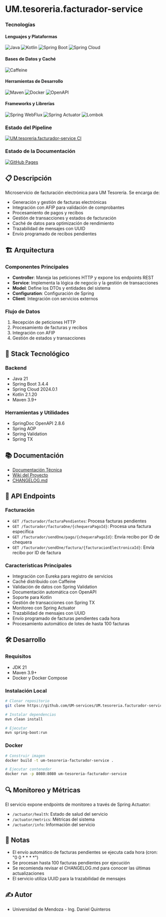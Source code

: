 # UM.tesoreria.facturador-service

### Tecnologías

#### Lenguajes y Plataformas
![Java](https://img.shields.io/badge/Java-21-red?style=for-the-badge&logo=openjdk)
![Kotlin](https://img.shields.io/badge/Kotlin-2.1.20-purple?style=for-the-badge&logo=kotlin)
![Spring Boot](https://img.shields.io/badge/Spring_Boot-3.4.4-green?style=for-the-badge&logo=spring-boot)
![Spring Cloud](https://img.shields.io/badge/Spring_Cloud-2024.0.1-green?style=for-the-badge&logo=spring-cloud)

#### Bases de Datos y Caché
![Caffeine](https://img.shields.io/badge/Caffeine_Cache-3.1.8-blue?style=for-the-badge)

#### Herramientas de Desarrollo
![Maven](https://img.shields.io/badge/Maven-3.9+-blue?style=for-the-badge&logo=apache-maven)
![Docker](https://img.shields.io/badge/Docker-24.0+-blue?style=for-the-badge&logo=docker)
![OpenAPI](https://img.shields.io/badge/OpenAPI-2.8.6-green?style=for-the-badge&logo=openapi-initiative)

#### Frameworks y Librerías
![Spring WebFlux](https://img.shields.io/badge/Spring_WebFlux-3.4.4-green?style=for-the-badge&logo=spring)
![Spring Actuator](https://img.shields.io/badge/Spring_Actuator-3.4.4-green?style=for-the-badge&logo=spring)
![Lombok](https://img.shields.io/badge/Lombok-1.18.30-pink?style=for-the-badge)

### Estado del Pipeline
[![UM.tesoreria.facturador-service CI](https://github.com/UM-services/UM.tesoreria.facturador-service/actions/workflows/maven.yml/badge.svg)](https://github.com/UM-services/UM.tesoreria.facturador-service/actions/workflows/maven.yml)

### Estado de la Documentación
[![GitHub Pages](https://github.com/UM-services/UM.tesoreria.facturador-service/actions/workflows/pages/pages-build-deployment/badge.svg)](https://github.com/UM-services/UM.tesoreria.facturador-service/actions/workflows/pages/pages-build-deployment)

## 📋 Descripción

Microservicio de facturación electrónica para UM Tesorería. Se encarga de:
- Generación y gestión de facturas electrónicas
- Integración con AFIP para validación de comprobantes
- Procesamiento de pagos y recibos
- Gestión de transacciones y estados de facturación
- Caché de datos para optimización de rendimiento
- Trazabilidad de mensajes con UUID
- Envío programado de recibos pendientes

## 🏗️ Arquitectura

### Componentes Principales
- **Controller**: Maneja las peticiones HTTP y expone los endpoints REST
- **Service**: Implementa la lógica de negocio y la gestión de transacciones
- **Model**: Define los DTOs y entidades del sistema
- **Configuration**: Configuración de Spring
- **Client**: Integración con servicios externos

### Flujo de Datos
1. Recepción de peticiones HTTP
2. Procesamiento de facturas y recibos
3. Integración con AFIP
4. Gestión de estados y transacciones

## 🚀 Stack Tecnológico

### Backend
- Java 21
- Spring Boot 3.4.4
- Spring Cloud 2024.0.1
- Kotlin 2.1.20
- Maven 3.9+

### Herramientas y Utilidades
- SpringDoc OpenAPI 2.8.6
- Spring AOP
- Spring Validation
- Spring TX

## 📚 Documentación

- [Documentación Técnica](https://um-services.github.io/UM.tesoreria.facturador-service/)
- [Wiki del Proyecto](https://github.com/UM-services/UM.tesoreria.facturador-service/wiki)
- [CHANGELOG.md](CHANGELOG.md)

## 🔄 API Endpoints

### Facturación
- `GET /facturador/facturaPendientes`: Procesa facturas pendientes
- `GET /facturador/facturaOne/{chequeraPagoId}`: Procesa una factura específica
- `GET /facturador/sendOne/pago/{chequeraPagoId}`: Envía recibo por ID de chequera
- `GET /facturador/sendOne/factura/{facturacionElectronicaId}`: Envía recibo por ID de factura

### Características Principales
- Integración con Eureka para registro de servicios
- Caché distribuido con Caffeine
- Validación de datos con Spring Validation
- Documentación automática con OpenAPI
- Soporte para Kotlin
- Gestión de transacciones con Spring TX
- Monitoreo con Spring Actuator
- Trazabilidad de mensajes con UUID
- Envío programado de facturas pendientes cada hora
- Procesamiento automático de lotes de hasta 100 facturas

## 🛠️ Desarrollo

### Requisitos
- JDK 21
- Maven 3.9+
- Docker y Docker Compose

### Instalación Local

```bash
# Clonar repositorio
git clone https://github.com/UM-services/UM.tesoreria.facturador-service.git

# Instalar dependencias
mvn clean install

# Ejecutar
mvn spring-boot:run
```

### Docker

```bash
# Construir imagen
docker build -t um-tesoreria-facturador-service .

# Ejecutar contenedor
docker run -p 8080:8080 um-tesoreria-facturador-service
```

## 🔍 Monitoreo y Métricas

El servicio expone endpoints de monitoreo a través de Spring Actuator:
- `/actuator/health`: Estado de salud del servicio
- `/actuator/metrics`: Métricas del sistema
- `/actuator/info`: Información del servicio

## 📝 Notas
- El envío automático de facturas pendientes se ejecuta cada hora (cron: "0 0 * * * *")
- Se procesan hasta 100 facturas pendientes por ejecución
- Se recomienda revisar el CHANGELOG.md para conocer las últimas actualizaciones
- El servicio utiliza UUID para la trazabilidad de mensajes

## ✍️ Autor
- Universidad de Mendoza - Ing. Daniel Quinteros
